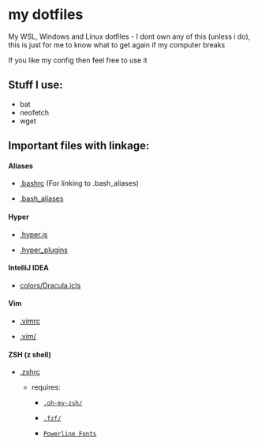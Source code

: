 # my dotfiles
My WSL, Windows and Linux dotfiles - I dont own any of this (unless i do), this is just for me to know what to get again if my computer breaks

If you like my config then feel free to use it

## Stuff I use:

* bat
* neofetch
* wget

## Important files with linkage:

#### Aliases

* [.bashrc](../Debian/.bashrc#L100) (For linking to .bash_aliases)

* [.bash_aliases](../Debian/.bash_aliases)

#### Hyper

* [.hyper.js](../Windows/.hyper.js)

* [.hyper_plugins](../Windows/.hyper_plugins/node_modules/)

#### IntelliJ IDEA

* [colors/Dracula.icls](../Windows/.IntelliJIdea2018.1/config/colors/) 

#### Vim

* [.vimrc](../Debian/.vimrc)

* [.vim/](../Debian/.vim/)

#### ZSH (z shell)

* [.zshrc](../Debian/.zshrc)

  * requires:

    * [``.oh-my-zsh/``](https://github.com/robbyrussell/oh-my-zsh)

    * [``.fzf/``](https://github.com/junegunn/fzf)
    
    * [``Powerline Fonts``](https://github.com/powerline/fonts#quick-installation)
